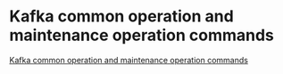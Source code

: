 # Kafka common operation and maintenance operation commands
[Kafka common operation and maintenance operation commands](https://aiwithcloud.com/2022/09/16/kafka_common_operation_and_maintenance_operation_commands/)